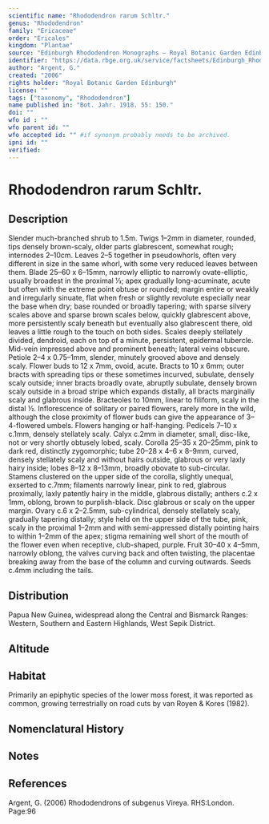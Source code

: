 ```yaml
---
scientific name: "Rhododendron rarum Schltr."
genus: "Rhododendron"
family: "Ericaceae"
order: "Ericales"
kingdom: "Plantae"
source: "Edinburgh Rhododendron Monographs – Royal Botanic Garden Edinburgh"
identifier: "https://data.rbge.org.uk/service/factsheets/Edinburgh_Rhododendron_Monographs.xhtml"
author: "Argent, G."
created: "2006"
rights holder: "Royal Botanic Garden Edinburgh"
license: ""
tags: ["taxonomy", "Rhododendron"]
name published in: "Bot. Jahr. 1918. 55: 150."
doi: ""
wfo id : ""
wfo parent id: ""
wfo accepted id: "" #if synonym probably needs to be archived.                      
ipni id: ""
verified:
---
```


                       

# Rhododendron rarum Schltr.

## Description
Slender much-branched shrub to 1.5m. Twigs 1–2mm in diameter, rounded, tips densely brown-scaly, older parts glabrescent, somewhat rough; internodes 2–10cm. Leaves 2–5 together in pseudowhorls, often very different in size in the same whorl, with some very reduced leaves between them. Blade 25–60 x 6–15mm, narrowly elliptic to narrowly ovate-elliptic, usually broadest in the proximal 1⁄3; apex gradually long-acuminate, acute but often with the extreme point obtuse or rounded; margin entire or weakly and irregularly sinuate, flat when fresh or slightly revolute especially near the base when dry; base rounded or broadly tapering; with sparse silvery scales above and sparse brown scales below, quickly glabrescent above, more persistently scaly beneath but eventually also glabrescent there, old leaves a little rough to the touch on both sides. Scales deeply stellately divided, dendroid, each on top of a minute, persistent, epidermal tubercle. Mid-vein impressed above and prominent beneath; lateral veins obscure. Petiole 2–4 x 0.75–1mm, slender, minutely grooved above and densely scaly. Flower buds to 12 x 7mm, ovoid, acute. Bracts to 10 x 6mm; outer bracts with spreading tips or these sometimes incurved, subulate, densely scaly outside; inner bracts broadly ovate, abruptly subulate, densely brown scaly outside in a broad stripe which expands distally, all bracts marginally scaly and glabrous inside. Bracteoles to 10mm, linear to filiform, scaly in the distal ½. Inflorescence of solitary or paired flowers, rarely more in the wild, although the close proximity of flower buds can give the appearance of 3–4-flowered umbels. Flowers hanging or half-hanging. Pedicels 7–10 x c.1mm, densely stellately scaly. Calyx c.2mm in diameter, small, disc-like, not or very shortly obtusely lobed, scaly. Corolla 25–35 x 20–25mm, pink to dark red, distinctly zygomorphic; tube 20–28 x 4–6 x 8–9mm, curved, densely stellately scaly and without hairs outside, glabrous or very laxly hairy inside; lobes 8–12 x 8–13mm, broadly obovate to sub-circular. Stamens clustered on the upper side of the corolla, slightly un­equal, exserted to c.7mm; filaments narrowly linear, pink to red, glabrous proximally, laxly patently hairy in the middle, glabrous distally; anthers c.2 x 1mm, oblong, brown to purplish-black. Disc glabrous or scaly on the upper margin. Ovary c.6 x 2–2.5mm, sub-cylindrical, densely stellately scaly, gradually tapering distally; style held on the upper side of the tube, pink, scaly in the proximal 1–2mm and with semi-appressed distally pointing hairs to within 1–2mm of the apex; stigma remaining well short of the mouth of the flower even when receptive, club-shaped, purple. Fruit 30–40 x 4–5mm, narrowly oblong, the valves curving back and often twisting, the placentae breaking away from the base of the column and curving outwards. Seeds c.4mm including the tails.

## Distribution
Papua New Guinea, widespread along the Central and Bismarck Ranges: Western, Southern and Eastern Highlands, West Sepik District.

## Altitude


## Habitat
Primarily an epiphytic species of the lower moss forest, it was reported as common, growing terrestrially on road cuts by van Royen & Kores (1982).

## Nomenclatural History

                       
## Notes


## References

Argent, G. (2006) Rhododendrons of subgenus Vireya. RHS:London. Page:96
